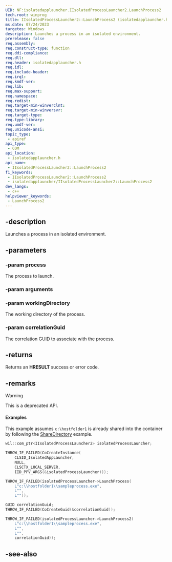 ```yaml
---
UID: NF:isolatedapplauncher.IIsolatedProcessLauncher2.LaunchProcess2
tech.root: winprog
title: IIsolatedProcessLauncher2::LaunchProcess2 (isolatedapplauncher.h)
ms.date: 07/24/2023
targetos: Windows
description: Launches a process in an isolated environment.
prerelease: false
req.assembly: 
req.construct-type: function
req.ddi-compliance: 
req.dll: 
req.header: isolatedapplauncher.h
req.idl: 
req.include-header: 
req.irql: 
req.kmdf-ver: 
req.lib: 
req.max-support: 
req.namespace: 
req.redist: 
req.target-min-winverclnt: 
req.target-min-winversvr: 
req.target-type: 
req.type-library: 
req.umdf-ver: 
req.unicode-ansi: 
topic_type:
 - apiref
api_type:
 - COM
api_location:
 - isolatedapplauncher.h
api_name:
 - IIsolatedProcessLauncher2::LaunchProcess2
f1_keywords:
 - IIsolatedProcessLauncher2::LaunchProcess2
 - isolatedapplauncher/IIsolatedProcessLauncher2::LaunchProcess2
dev_langs:
 - c++
helpviewer_keywords:
 - LaunchProcess2
---
```


## -description

Launches a process in an isolated environment.

## -parameters

### -param process

The process to launch.

### -param arguments

### -param workingDirectory

The working directory of the process.

### -param correlationGuid

The correlation GUID to associate with the process.

## -returns

Returns an **HRESULT** success or error code.

## -remarks

> [!WARNING]
> This is a deprecated API.

#### Examples

This example assumes `c:\hostfolder1` is already shared into the container by following the [ShareDirectory](nf-isolatedapplauncher-iisolatedprocesslauncher-sharedirectory.md) example.

```cpp
wil::com_ptr<IIsolatedProcessLauncher2> isolatedProcessLauncher;

THROW_IF_FAILED(CoCreateInstance(
    CLSID_IsolatedAppLauncher,
    NULL,
    CLSCTX_LOCAL_SERVER,
    IID_PPV_ARGS(&isolatedProcessLauncher)));

THROW_IF_FAILED(isolatedProcessLauncher->LaunchProcess(
    L"c:\\hostfolder1\\sampleprocess.exe",
    L"",
    L""));

GUID correlationGuid;
THROW_IF_FAILED(CoCreateGuid(&correlationGuid));

THROW_IF_FAILED(isolatedProcessLauncher->LaunchProcess2(
    L"c:\\hostfolder1\\sampleprocess.exe",
    L"",
    L"",
    correlationGuid));
```

## -see-also
